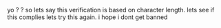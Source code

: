 yo
?
?
so lets say this verification is based on character length. lets see if this complies
lets try this again. i hope i dont get banned
